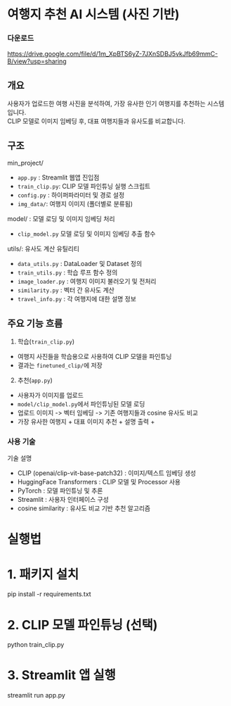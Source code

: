 # 여행지 추천 AI 시스템 (사진 기반)

### 다운로드 ###
https://drive.google.com/file/d/1m_XpBTS6yZ-7JXnSDBJ5vkJfb69mmC-B/view?usp=sharing

## 개요
사용자가 업로드한 여행 사진을 분석하여, 가장 유사한 인기 여행지를 추천하는 시스템입니다.  
CLIP 모델로 이미지 임베딩 후, 대표 여행지들과 유사도를 비교합니다.

## 구조

min_project/
- `app.py` : Streamlit 웹앱 진입점
- `train_clip.py`: CLIP 모델 파인튜닝 실행 스크립트
- `config.py` : 하이퍼파라미터 및 경로 설정
- `img_data/`: 여행지 이미지 (폴더별로 분류됨)

model/ : 모델 로딩 및 이미지 임베딩 처리
- `clip_model.py`  모델 로딩 및 이미지 임베딩 추출 함수

utils/: 유사도 계산 유틸리티
- `data_utils.py` : DataLoader 및 Dataset 정의
- `train_utils.py` : 학습 루프 함수 정의
- `image_loader.py` : 여행지 이미지 불러오기 및 전처리
- `similarity.py` : 벡터 간 유사도 계산
- `travel_info.py` : 각 여행지에 대한 설명 정보

## 주요 기능 흐름
1. 학습(`train_clip.py`)
- 여행지 사진들을 학습용으로 사용하여 CLIP 모델을 파인튜닝
- 결과는 `finetuned_clip/`에 저장

2. 추천(`app.py`)
- 사용자가 이미지를 업로드
- `model/clip_model.py`에서 파인튜닝된 모델 로딩
- 업로드 이미지 -> 벡터 임베딩 -> 기존 여행지들과 cosine 유사도 비교
- 가장 유사한 여행지 + 대표 이미지 추천 + 설명 출력 + 

### 사용 기술
기술 설명
- CLIP (openai/clip-vit-base-patch32) : 이미지/텍스트 임베딩 생성
- HuggingFace Transformers : CLIP 모델 및 Processor 사용
- PyTorch : 모델 파인튜닝 및 추론
- Streamlit : 사용자 인터페이스 구성
- cosine similarity : 유사도 비교 기반 추천 알고리즘

# 실행법

# 1. 패키지 설치
pip install -r requirements.txt

# 2. CLIP 모델 파인튜닝 (선택)
python train_clip.py

# 3. Streamlit 앱 실행
streamlit run app.py
